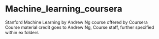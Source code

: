 # Machine_learning_coursera

Stanford Machine Learning by Andrew Ng course offered by Coursera
Course material credit goes to Andrew Ng, Course staff, further specified within ex folders
